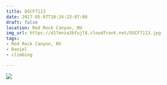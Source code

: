 ```yaml
---
title: DSCF7113
date: 2017-05-07T16:24:23-07:00
draft: false
location: Red Rock Canyon, NV
img_url: https://d17enza3bfujl8.cloudfront.net/DSCF7113.jpg
tags:
- Red Rock Canyon, NV
- Daniel
- climbing

---
```


![](https://d17enza3bfujl8.cloudfront.net/DSCF7113.jpg)

